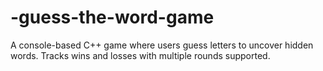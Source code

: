# -guess-the-word-game
A console-based C++ game where users guess letters to uncover hidden words. Tracks wins and losses with multiple rounds supported.
